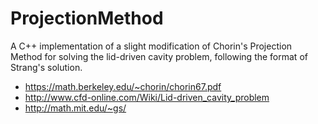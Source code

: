 # ProjectionMethod

A C++ implementation of a slight modification of Chorin's Projection Method for solving the lid-driven cavity problem, following the format of Strang's solution.

* https://math.berkeley.edu/~chorin/chorin67.pdf
* http://www.cfd-online.com/Wiki/Lid-driven_cavity_problem
* http://math.mit.edu/~gs/
